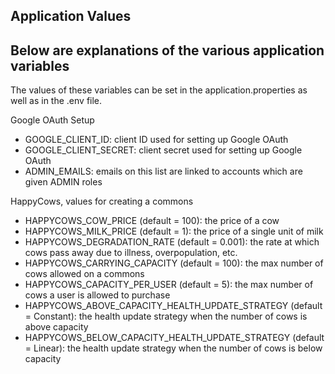 ## Application Values
## Below are explanations of the various application variables

The values of these variables can be set in the application.properties as well as in the .env file.

Google OAuth Setup
- GOOGLE_CLIENT_ID: client ID used for setting up Google OAuth
- GOOGLE_CLIENT_SECRET: client secret used for setting up Google OAuth
- ADMIN_EMAILS: emails on this list are linked to accounts which are given ADMIN roles

HappyCows, values for creating a commons 
- HAPPYCOWS_COW_PRICE (default = 100): the price of a cow
- HAPPYCOWS_MILK_PRICE (default = 1): the price of a single unit of milk
- HAPPYCOWS_DEGRADATION_RATE (default = 0.001): the rate at which cows pass away due to illness, overpopulation, etc.
- HAPPYCOWS_CARRYING_CAPACITY (default = 100): the max number of cows allowed on a commons
- HAPPYCOWS_CAPACITY_PER_USER (default = 5): the max number of cows a user is allowed to purchase
- HAPPYCOWS_ABOVE_CAPACITY_HEALTH_UPDATE_STRATEGY (default = Constant): the health update strategy when the number of cows is above capacity
- HAPPYCOWS_BELOW_CAPACITY_HEALTH_UPDATE_STRATEGY (default = Linear): the health update strategy when the number of cows is below capacity